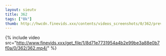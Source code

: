 ```yaml
--- 
layout: sieutv
title: 362
tags: ["0k"]
thumb: http://hwcdn.finevids.xxx/contents/videos_screenshots/0/362/preview.mp4.jpg
---
```

{% include video src="http://www.finevids.xxx/get_file/1/8d71e7731954a4b2e99be3a88e0b7f0a/0/362/362.mp4/" %} 
